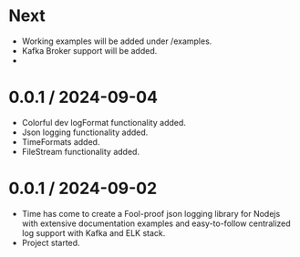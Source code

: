 Next 
==================
* Working examples will be added under /examples.
* Kafka Broker support will be added.
* 

0.0.1 / 2024-09-04
==================
* Colorful dev logFormat functionality added.
* Json logging functionality added.
* TimeFormats added.
* FileStream functionality added.

0.0.1 / 2024-09-02
==================
  * Time has come to create a Fool-proof json logging library for Nodejs with extensive documentation examples and easy-to-follow centralized log support with Kafka and ELK stack. 
  * Project started.
  